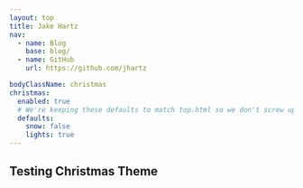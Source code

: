 ```yaml
---
layout: top
title: Jake Hartz
nav:
  - name: Blog
    base: blog/
  - name: GitHub
    url: https://github.com/jhartz

bodyClassName: christmas
christmas:
  enabled: true
  # We're keeping these defaults to match top.html so we don't screw up the cookies
  defaults:
    snow: false
    lights: true
---
```

## Testing Christmas Theme
